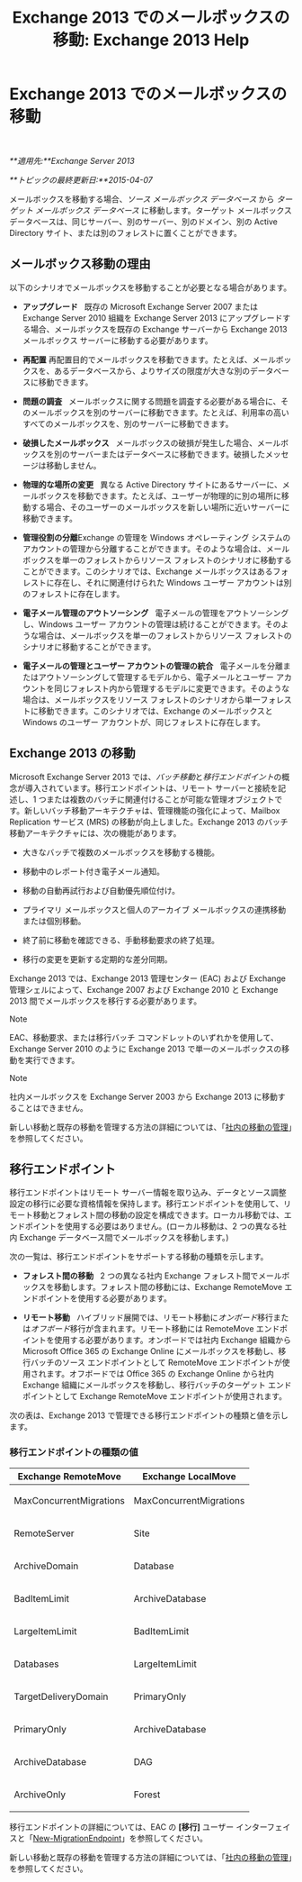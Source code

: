 ﻿---
title: 'Exchange 2013 でのメールボックスの移動: Exchange 2013 Help'
TOCTitle: Exchange 2013 でのメールボックスの移動
ms:assetid: 9c0a0bc9-2a39-4cf0-aa6e-6e5ef3fd38b5
ms:mtpsurl: https://technet.microsoft.com/ja-jp/library/JJ150543(v=EXCHG.150)
ms:contentKeyID: 48269852
ms.date: 04/24/2018
mtps_version: v=EXCHG.150
ms.translationtype: HT
---

# Exchange 2013 でのメールボックスの移動

 

_**適用先:**Exchange Server 2013_

_**トピックの最終更新日:**2015-04-07_

メールボックスを移動する場合、*ソース メールボックス データベース* から *ターゲット メールボックス データベース* に移動します。ターゲット メールボックス データベースは、同じサーバー、別のサーバー、別のドメイン、別の Active Directory サイト、または別のフォレストに置くことができます。

## メールボックス移動の理由

以下のシナリオでメールボックスを移動することが必要となる場合があります。

  - **アップグレード**   既存の Microsoft Exchange Server 2007 または Exchange Server 2010 組織を Exchange Server 2013 にアップグレードする場合、メールボックスを既存の Exchange サーバーから Exchange 2013 メールボックス サーバーに移動する必要があります。

  - **再配置** 再配置目的でメールボックスを移動できます。たとえば、メールボックスを、あるデータベースから、よりサイズの限度が大きな別のデータベースに移動できます。

  - **問題の調査**   メールボックスに関する問題を調査する必要がある場合に、そのメールボックスを別のサーバーに移動できます。たとえば、利用率の高いすべてのメールボックスを、別のサーバーに移動できます。

  - **破損したメールボックス**   メールボックスの破損が発生した場合、メールボックスを別のサーバーまたはデータベースに移動できます。破損したメッセージは移動しません。

  - **物理的な場所の変更**   異なる Active Directory サイトにあるサーバーに、メールボックスを移動できます。たとえば、ユーザーが物理的に別の場所に移動する場合、そのユーザーのメールボックスを新しい場所に近いサーバーに移動できます。

  - **管理役割の分離**Exchange の管理を Windows オペレーティング システムのアカウントの管理から分離することができます。そのような場合は、メールボックスを単一のフォレストからリソース フォレストのシナリオに移動することができます。このシナリオでは、Exchange メールボックスはあるフォレストに存在し、それに関連付けられた Windows ユーザー アカウントは別のフォレストに存在します。

  - **電子メール管理のアウトソーシング**   電子メールの管理をアウトソーシングし、Windows ユーザー アカウントの管理は続けることができます。そのような場合は、メールボックスを単一のフォレストからリソース フォレストのシナリオに移動することができます。

  - **電子メールの管理とユーザー アカウントの管理の統合**   電子メールを分離またはアウトソーシングして管理するモデルから、電子メールとユーザー アカウントを同じフォレスト内から管理するモデルに変更できます。そのような場合は、メールボックスをリソース フォレストのシナリオから単一フォレストに移動できます。このシナリオでは、Exchange のメールボックスと Windows のユーザー アカウントが、同じフォレストに存在します。

## Exchange 2013 の移動

Microsoft Exchange Server 2013 では、*バッチ移動*と*移行エンドポイント*の概念が導入されています。移行エンドポイントは、リモート サーバーと接続を記述し、1 つまたは複数のバッチに関連付けることが可能な管理オブジェクトです。新しいバッチ移動アーキテクチャは、管理機能の強化によって、Mailbox Replication サービス (MRS) の移動が向上しました。Exchange 2013 のバッチ移動アーキテクチャには、次の機能があります。

  - 大きなバッチで複数のメールボックスを移動する機能。

  - 移動中のレポート付き電子メール通知。

  - 移動の自動再試行および自動優先順位付け。

  - プライマリ メールボックスと個人のアーカイブ メールボックスの連携移動または個別移動。

  - 終了前に移動を確認できる、手動移動要求の終了処理。

  - 移行の変更を更新する定期的な差分同期。

Exchange 2013 では、Exchange 2013 管理センター (EAC) および Exchange 管理シェルによって、Exchange 2007 および Exchange 2010 と Exchange 2013 間でメールボックスを移行する必要があります。


> [!NOTE]
> EAC、移動要求、または移行バッチ コマンドレットのいずれかを使用して、Exchange Server 2010 のように Exchange 2013 で単一のメールボックスの移動を実行できます。




> [!NOTE]
> 社内メールボックスを Exchange Server 2003 から Exchange 2013 に移動することはできません。



新しい移動と既存の移動を管理する方法の詳細については、「[社内の移動の管理](manage-on-premises-moves-exchange-2013-help.md)」を参照してください。

## 移行エンドポイント

移行エンドポイントはリモート サーバー情報を取り込み、データとソース調整設定の移行に必要な資格情報を保持します。移行エンドポイントを使用して、リモート移動とフォレスト間の移動の設定を構成できます。ローカル移動では、エンドポイントを使用する必要はありません。(ローカル移動は、2 つの異なる社内 Exchange データベース間でメールボックスを移動します。)

次の一覧は、移行エンドポイントをサポートする移動の種類を示します。

  - **フォレスト間の移動**   2 つの異なる社内 Exchange フォレスト間でメールボックスを移動します。フォレスト間の移動には、Exchange RemoteMove エンドポイントを使用する必要があります。

  - **リモート移動**   ハイブリッド展開では、リモート移動に*オンボード*移行または*オフボード*移行が含まれます。リモート移動には RemoteMove エンドポイントを使用する必要があります。オンボードでは社内 Exchange 組織から Microsoft Office 365 の Exchange Online にメールボックスを移動し、移行バッチのソース エンドポイントとして RemoteMove エンドポイントが使用されます。オフボードでは Office 365 の Exchange Online から社内 Exchange 組織にメールボックスを移動し、移行バッチのターゲット エンドポイントとして Exchange RemoteMove エンドポイントが使用されます。

次の表は、Exchange 2013 で管理できる移行エンドポイントの種類と値を示します。

### 移行エンドポイントの種類の値

<table>
<colgroup>
<col style="width: 50%" />
<col style="width: 50%" />
</colgroup>
<thead>
<tr class="header">
<th>Exchange RemoteMove</th>
<th>Exchange LocalMove</th>
</tr>
</thead>
<tbody>
<tr class="odd">
<td><p>MaxConcurrentMigrations</p></td>
<td><p>MaxConcurrentMigrations</p></td>
</tr>
<tr class="even">
<td><p>RemoteServer</p></td>
<td><p>Site</p></td>
</tr>
<tr class="odd">
<td><p>ArchiveDomain</p></td>
<td><p>Database</p></td>
</tr>
<tr class="even">
<td><p>BadItemLimit</p></td>
<td><p>ArchiveDatabase</p></td>
</tr>
<tr class="odd">
<td><p>LargeItemLimit</p></td>
<td><p>BadItemLimit</p></td>
</tr>
<tr class="even">
<td><p>Databases</p></td>
<td><p>LargeItemLimit</p></td>
</tr>
<tr class="odd">
<td><p>TargetDeliveryDomain</p></td>
<td><p>PrimaryOnly</p></td>
</tr>
<tr class="even">
<td><p>PrimaryOnly</p></td>
<td><p>ArchiveDatabase</p></td>
</tr>
<tr class="odd">
<td><p>ArchiveDatabase</p></td>
<td><p>DAG</p></td>
</tr>
<tr class="even">
<td><p>ArchiveOnly</p></td>
<td><p>Forest</p></td>
</tr>
</tbody>
</table>


移行エンドポイントの詳細については、EAC の **\[移行\]** ユーザー インターフェイスと「[New-MigrationEndpoint](https://technet.microsoft.com/ja-jp/library/jj218611\(v=exchg.150\))」を参照してください。

新しい移動と既存の移動を管理する方法の詳細については、「[社内の移動の管理](manage-on-premises-moves-exchange-2013-help.md)」を参照してください。

